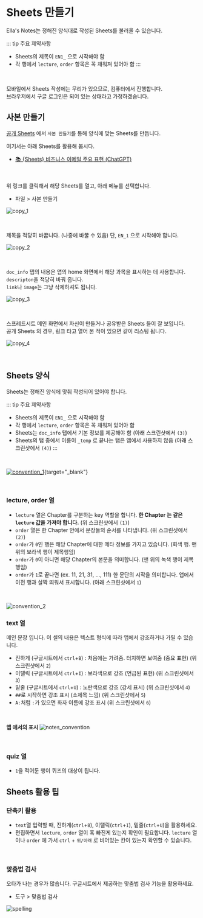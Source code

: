# Sheets 만들기

Ella's Notes는 정해진 양식대로 작성된 Sheets를 불러올 수 있습니다.  


::: tip 주요 제약사항
- Sheets의 제목이 `EN1_` 으로 시작해야 함
- 각 행에서 `lecture`, `order` 항목은 꼭 채워져 있어야 함
:::

<br/>

모바일에서 Sheets 작성에는 무리가 있으므로, 컴퓨터에서 진행합니다.  
브라우저에서 구글 로그인은 되어 있는 상태라고 가정하겠습니다.

## 사본 만들기

[공개 Sheets](template) 에서 `사본 만들기`를 통해 양식에 맞는 Sheets를 만듭니다.


여기서는 아래 Sheets를 활용해 봅시다.
- [📚 {Sheets} 비즈니스 이메일 주요 표현 (ChatGPT)](https://docs.google.com/spreadsheets/d/1AoXGMWJU1-22IS2oi2rTKsGpzXE50u4azPIJKY_1PjY/edit?usp=sharing)

<br/>

위 링크를 클릭해서 해당 Sheets를 열고, 아래 메뉴를 선택합니다.
- 파일 > 사본 만들기

![copy_1](/copy_1.jpg)

<br/>

제목을 적당히 바꿉니다. (나중에 바꿀 수 있음)  단, `EN_1` 으로 시작해야 합니다.

![copy_2](/copy_2.jpg)

<br/>

`doc_info` 탭의 내용은 앱의 home 화면에서 해당 과목을 표시하는 데 사용합니다.  
`descripton`을 적당히 바꿔 줍니다.  
`link`나 `image`는 그냥 삭제하셔도 됩니다.

![copy_3](/copy_3.jpg)

<br/>

스프레드시트 메인 화면에서 자신이 만들거나 공유받은 Sheets 들이 잘 보입니다.  
공개 Sheets 의 경우, 링크 타고 열어 본 적이 있으면 같이 리스팅 됩니다.

![copy_4](/copy_4.jpg)

<br/>

## Sheets 양식

Sheets는 정해진 양식에 맞춰 작성되어 있어야 합니다.

::: tip 주요 제약사항
- Sheets의 제목이 `EN1_` 으로 시작해야 함
- 각 행에서 `lecture`, `order` 항목은 꼭 채워져 있어야 함
- Sheets는 `doc_info` 탭에서 기본 정보를 제공해야 함 (아래 스크린샷에서 `(3)`)
- Sheets의 탭 중에서 이름이 `_temp` 로 끝나는 탭은 앱에서 사용하지 않음 (아래 스크린샷에서 `(4)`)
:::

<br>

[![convention_1](/convention_1.jpg)](/convention_1.jpg){target="_blank"}

<br/>

### lecture, order 열
- `lecture` 열은 Chapter를 구분하는 key 역할을 합니다. **한 Chapter 는 같은 `lecture` 값을 가져야 합니다.** (위 스크린샷에서 `(1)`)
- `order` 열은 한 Chapter 안에서 문장들의 순서를 나타냅니다. (위 스크린샷에서 `(2)`)
- `order`가 `0`인 행은 해당 Chapter에 대한 메타 정보를 가지고 있습니다. (회색 행. 맨 위의 보라색 행이 제목행임)
- `order`가 `0`이 아니면 해당 Chapter의 본문을 의미합니다. (맨 위의 녹색 행이 제목행임)
- `order`가 `1`로 끝나면 (ex. 11, 21, 31, ..., 111) 한 문단의 시작을 의미합니다. 앱에서 이전 행과 살짝 띄워서 표시합니다. (아래 스크린샷에서 `1`)

<br/>

![convention_2](/convention_2.jpg)

### text 열
메인 문장 입니다. 이 셀의 내용은 텍스트 형식에 따라 앱에서 강조하거나 가릴 수 있습니다.

- 진하게 (구글시트에서 `ctrl`+`B`) : 처음에는 가려줌. 터치하면 보여줌 (중요 표현) (위 스크린샷에서 `2`)
- 이탤릭 (구글시트에서 `ctrl`+`I`) : 보라색으로 강조 (언급된 표현) (위 스크린샷에서 `3`)
- 밑줄 (구글시트에서 `ctrl`+`U`) : 노란색으로 강조 (강세 표시) (위 스크린샷에서 `4`)
- `##`로 시작하면 강조 표시 (소제목 느낌) (위 스크린샷에서 `5`)
- `A:`처럼 `:`가 있으면 화자 이름에 강조 표시 (위 스크린샷에서 `6`)

<br/>

**앱 에서의 표시**
![notes_convention](/notes_convention_w600.jpg)

<br/>

### quiz 열
- `1`을 적어둔 행이 퀴즈의 대상이 됩니다.

## Sheets 활용 팁

### 단축키 활용
- `text`열 입력할 때, 진하게(`ctrl`+`B`), 이탤릭(`ctrl`+`I`), 밑줄(`ctrl`+`U`)을 활용하세요.
- 편집하면서 `lecture`, `order` 열이 혹 빠진게 있는지 확인이 필요합니다. `lecture` 열이나 `order` 에 가서 `ctrl` + `위/아래` 로 비어있는 칸이 있는지 확인할 수 있습니다.

<br/>

### 맞춤법 검사
오타가 나는 경우가 많습니다. 구글시트에서 제공하는 맞춤법 검사 기능을 활용하세요.
- 도구 > 맞춤법 검사

![spelling](/spelling.jpg)
